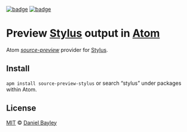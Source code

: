 [![badge][apm]][package]
[![badge][chat]][#slack]

Preview [Stylus] output in [Atom]
=================================
Atom _[source-preview]_ provider for [Stylus].

Install
-------
`apm install source-preview-stylus` or search “stylus” under packages within Atom.

License
-------
[MIT] © [Daniel Bayley]

[MIT]:              LICENSE.md
[Daniel Bayley]:    https://github.com/danielbayley
[atom]:             https://atom.io
[apm]:              https://img.shields.io/apm/v/source-preview-stylus.svg?style=flat-square
[package]:          https://atom.io/packages/source-preview-stylus
[chat]:             https://img.shields.io/badge/chat-atom.io%20slack-ff69b4.svg?style=flat-square
[#slack]:           https://atom-slack.herokuapp.com

[source-preview]:   https://atom.io/packages/source-preview
[stylus]:           http://stylus-lang.com
